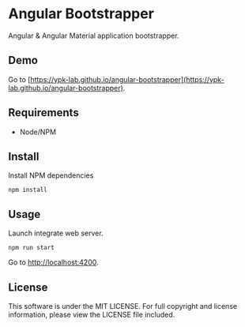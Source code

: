 # Angular Bootstrapper

Angular & Angular Material application bootstrapper.

## Demo
 
Go to [https://ypk-lab.github.io/angular-bootstrapper](https://ypk-lab.github.io/angular-bootstrapper).

## Requirements

- Node/NPM

## Install

Install NPM dependencies

```
npm install
```

## Usage

Launch integrate web server.

```
npm run start
```

Go to [http://localhost:4200](http://localhost:4200).

## License

This software is under the MIT LICENSE. For full copyright and license information, please view the LICENSE file included.

